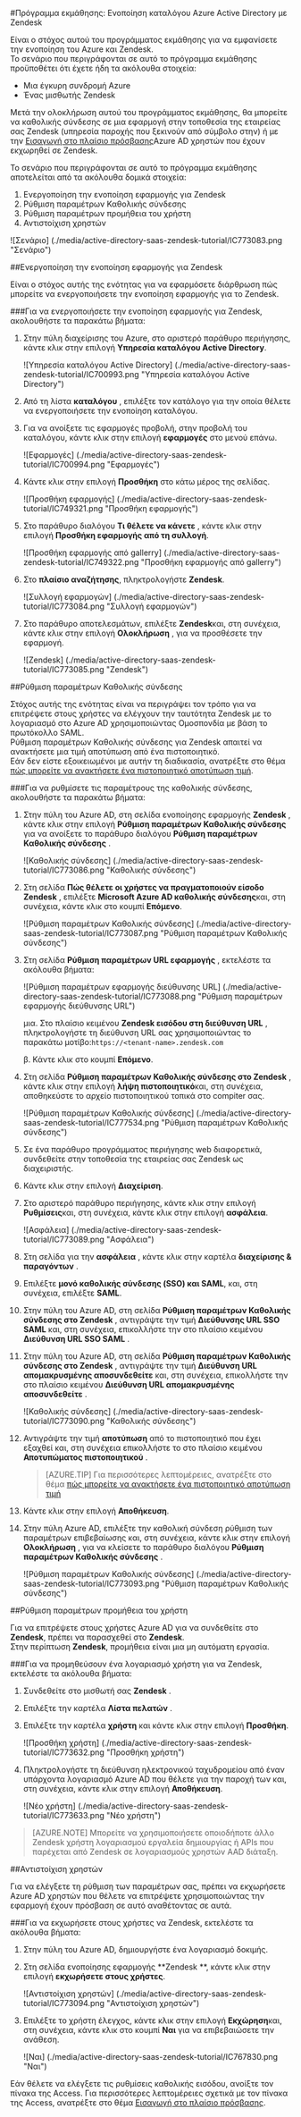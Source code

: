 <properties 
    pageTitle="Πρόγραμμα εκμάθησης: Ενοποίηση καταλόγου Azure Active Directory με Zendesk | Microsoft Azure" 
    description="Μάθετε πώς μπορείτε να χρησιμοποιήσετε Zendesk με Azure Active Directory για την ενεργοποίηση της καθολικής σύνδεσης, αυτοματοποιημένη προμήθεια και άλλα!." 
    services="active-directory" 
    authors="jeevansd"  
    documentationCenter="na" 
    manager="femila"/>
<tags 
    ms.service="active-directory" 
    ms.devlang="na" 
    ms.topic="article" 
    ms.tgt_pltfrm="na" 
    ms.workload="identity" 
    ms.date="09/09/2016" 
    ms.author="jeedes" />

#<a name="tutorial-azure-active-directory-integration-with-zendesk"></a>Πρόγραμμα εκμάθησης: Ενοποίηση καταλόγου Azure Active Directory με Zendesk
  
Είναι ο στόχος αυτού του προγράμματος εκμάθησης για να εμφανίσετε την ενοποίηση του Azure και Zendesk.  
Το σενάριο που περιγράφονται σε αυτό το πρόγραμμα εκμάθησης προϋποθέτει ότι έχετε ήδη τα ακόλουθα στοιχεία:

-   Μια έγκυρη συνδρομή Azure
-   Ένας μισθωτής Zendesk
  
Μετά την ολοκλήρωση αυτού του προγράμματος εκμάθησης, θα μπορείτε να καθολικής σύνδεσης σε μια εφαρμογή στην τοποθεσία της εταιρείας σας Zendesk (υπηρεσία παροχής που ξεκινούν από σύμβολο στην) ή με την [Εισαγωγή στο πλαίσιο πρόσβασης](active-directory-saas-access-panel-introduction.md)Azure AD χρηστών που έχουν εκχωρηθεί σε Zendesk.
  
Το σενάριο που περιγράφονται σε αυτό το πρόγραμμα εκμάθησης αποτελείται από τα ακόλουθα δομικά στοιχεία:

1.  Ενεργοποίηση την ενοποίηση εφαρμογής για Zendesk
2.  Ρύθμιση παραμέτρων Καθολικής σύνδεσης
3.  Ρύθμιση παραμέτρων προμήθεια του χρήστη
4.  Αντιστοίχιση χρηστών

![Σενάριο] (./media/active-directory-saas-zendesk-tutorial/IC773083.png "Σενάριο")

##<a name="enabling-the-application-integration-for-zendesk"></a>Ενεργοποίηση την ενοποίηση εφαρμογής για Zendesk
  
Είναι ο στόχος αυτής της ενότητας για να εφαρμόσετε διάρθρωση πώς μπορείτε να ενεργοποιήσετε την ενοποίηση εφαρμογής για το Zendesk.

###<a name="to-enable-the-application-integration-for-zendesk-perform-the-following-steps"></a>Για να ενεργοποιήσετε την ενοποίηση εφαρμογής για Zendesk, ακολουθήστε τα παρακάτω βήματα:

1.  Στην πύλη διαχείρισης του Azure, στο αριστερό παράθυρο περιήγησης, κάντε κλικ στην επιλογή **Υπηρεσία καταλόγου Active Directory**.

    ![Υπηρεσία καταλόγου Active Directory] (./media/active-directory-saas-zendesk-tutorial/IC700993.png "Υπηρεσία καταλόγου Active Directory")

2.  Από τη λίστα **καταλόγου** , επιλέξτε τον κατάλογο για την οποία θέλετε να ενεργοποιήσετε την ενοποίηση καταλόγου.

3.  Για να ανοίξετε τις εφαρμογές προβολή, στην προβολή του καταλόγου, κάντε κλικ στην επιλογή **εφαρμογές** στο μενού επάνω.

    ![Εφαρμογές] (./media/active-directory-saas-zendesk-tutorial/IC700994.png "Εφαρμογές")

4.  Κάντε κλικ στην επιλογή **Προσθήκη** στο κάτω μέρος της σελίδας.

    ![Προσθήκη εφαρμογής] (./media/active-directory-saas-zendesk-tutorial/IC749321.png "Προσθήκη εφαρμογής")

5.  Στο παράθυρο διαλόγου **Τι θέλετε να κάνετε** , κάντε κλικ στην επιλογή **Προσθήκη εφαρμογής από τη συλλογή**.

    ![Προσθήκη εφαρμογής από gallerry] (./media/active-directory-saas-zendesk-tutorial/IC749322.png "Προσθήκη εφαρμογής από gallerry")

6.  Στο **πλαίσιο αναζήτησης**, πληκτρολογήστε **Zendesk**.

    ![Συλλογή εφαρμογών] (./media/active-directory-saas-zendesk-tutorial/IC773084.png "Συλλογή εφαρμογών")

7.  Στο παράθυρο αποτελεσμάτων, επιλέξτε **Zendesk**και, στη συνέχεια, κάντε κλικ στην επιλογή **Ολοκλήρωση** , για να προσθέσετε την εφαρμογή.

    ![Zendesk] (./media/active-directory-saas-zendesk-tutorial/IC773085.png "Zendesk")

##<a name="configuring-single-sign-on"></a>Ρύθμιση παραμέτρων Καθολικής σύνδεσης
  
Στόχος αυτής της ενότητας είναι να περιγράψει τον τρόπο για να επιτρέψετε στους χρήστες να ελέγχουν την ταυτότητα Zendesk με το λογαριασμό στο Azure AD χρησιμοποιώντας Ομοσπονδία με βάση το πρωτόκολλο SAML.  
Ρύθμιση παραμέτρων Καθολικής σύνδεσης για Zendesk απαιτεί να ανακτήσετε μια τιμή αποτύπωση από ένα πιστοποιητικό.  
Εάν δεν είστε εξοικειωμένοι με αυτήν τη διαδικασία, ανατρέξτε στο θέμα [πώς μπορείτε να ανακτήσετε ένα πιστοποιητικό αποτύπωση τιμή](http://youtu.be/YKQF266SAxI).

###<a name="to-configure-single-sign-on-perform-the-following-steps"></a>Για να ρυθμίσετε τις παραμέτρους της καθολικής σύνδεσης, ακολουθήστε τα παρακάτω βήματα:

1.  Στην πύλη του Azure AD, στη σελίδα ενοποίησης εφαρμογής **Zendesk** , κάντε κλικ στην επιλογή **Ρύθμιση παραμέτρων Καθολικής σύνδεσης** για να ανοίξετε το παράθυρο διαλόγου **Ρύθμιση παραμέτρων Καθολικής σύνδεσης** .

    ![Καθολικής σύνδεσης] (./media/active-directory-saas-zendesk-tutorial/IC773086.png "Καθολικής σύνδεσης")

2.  Στη σελίδα **Πώς θέλετε οι χρήστες να πραγματοποιούν είσοδο Zendesk** , επιλέξτε **Microsoft Azure AD καθολικής σύνδεσης**και, στη συνέχεια, κάντε κλικ στο κουμπί **Επόμενο**.

    ![Ρύθμιση παραμέτρων Καθολικής σύνδεσης] (./media/active-directory-saas-zendesk-tutorial/IC773087.png "Ρύθμιση παραμέτρων Καθολικής σύνδεσης")

3.  Στη σελίδα **Ρύθμιση παραμέτρων URL εφαρμογής** , εκτελέστε τα ακόλουθα βήματα:

    ![Ρύθμιση παραμέτρων εφαρμογής διεύθυνσης URL] (./media/active-directory-saas-zendesk-tutorial/IC773088.png "Ρύθμιση παραμέτρων εφαρμογής διεύθυνσης URL")
  
    μια. Στο πλαίσιο κειμένου **Zendesk εισόδου στη διεύθυνση URL** , πληκτρολογήστε τη διεύθυνση URL σας χρησιμοποιώντας το παρακάτω μοτίβο:`https://<tenant-name>.zendesk.com`

    β. Κάντε κλικ στο κουμπί **Επόμενο**.



4.  Στη σελίδα **Ρύθμιση παραμέτρων Καθολικής σύνδεσης στο Zendesk** , κάντε κλικ στην επιλογή **λήψη πιστοποιητικό**και, στη συνέχεια, αποθηκεύστε το αρχείο πιστοποιητικού τοπικά στο compiter σας.

    ![Ρύθμιση παραμέτρων Καθολικής σύνδεσης] (./media/active-directory-saas-zendesk-tutorial/IC777534.png "Ρύθμιση παραμέτρων Καθολικής σύνδεσης")

5.  Σε ένα παράθυρο προγράμματος περιήγησης web διαφορετικά, συνδεθείτε στην τοποθεσία της εταιρείας σας Zendesk ως διαχειριστής.

6.  Κάντε κλικ στην επιλογή **Διαχείριση**.

7.  Στο αριστερό παράθυρο περιήγησης, κάντε κλικ στην επιλογή **Ρυθμίσεις**και, στη συνέχεια, κάντε κλικ στην επιλογή **ασφάλεια**.

    ![Ασφάλεια] (./media/active-directory-saas-zendesk-tutorial/IC773089.png "Ασφάλεια")

8.  Στη σελίδα για την **ασφάλεια** , κάντε κλικ στην καρτέλα **διαχείρισης & παραγόντων** .

9.  Επιλέξτε **μονό καθολικής σύνδεσης (SSO) και SAML**, και, στη συνέχεια, επιλέξτε **SAML**.

10. Στην πύλη του Azure AD, στη σελίδα **Ρύθμιση παραμέτρων Καθολικής σύνδεσης στο Zendesk** , αντιγράψτε την τιμή **Διεύθυνσης URL SSO SAML** και, στη συνέχεια, επικολλήστε την στο πλαίσιο κειμένου **Διεύθυνση URL SSO SAML** .

11. Στην πύλη του Azure AD, στη σελίδα **Ρύθμιση παραμέτρων Καθολικής σύνδεσης στο Zendesk** , αντιγράψτε την τιμή **Διεύθυνση URL απομακρυσμένης αποσυνδεθείτε** και, στη συνέχεια, επικολλήστε την στο πλαίσιο κειμένου **Διεύθυνση URL απομακρυσμένης αποσυνδεθείτε** .

    ![Καθολικής σύνδεσης] (./media/active-directory-saas-zendesk-tutorial/IC773090.png "Καθολικής σύνδεσης")

12. Αντιγράψτε την τιμή **αποτύπωση** από το πιστοποιητικό που έχει εξαχθεί και, στη συνέχεια επικολλήστε το στο πλαίσιο κειμένου **Αποτυπώματος πιστοποιητικού** .

    >[AZURE.TIP] Για περισσότερες λεπτομέρειες, ανατρέξτε στο θέμα [πώς μπορείτε να ανακτήσετε ένα πιστοποιητικό αποτύπωση τιμή](http://youtu.be/YKQF266SAxI)

13. Κάντε κλικ στην επιλογή **Αποθήκευση**.

14. Στην πύλη Azure AD, επιλέξτε την καθολική σύνδεση ρύθμιση των παραμέτρων επιβεβαίωσης και, στη συνέχεια, κάντε κλικ στην επιλογή **Ολοκλήρωση** , για να κλείσετε το παράθυρο διαλόγου **Ρύθμιση παραμέτρων Καθολικής σύνδεσης** .

    ![Ρύθμιση παραμέτρων Καθολικής σύνδεσης] (./media/active-directory-saas-zendesk-tutorial/IC773093.png "Ρύθμιση παραμέτρων Καθολικής σύνδεσης")

##<a name="configuring-user-provisioning"></a>Ρύθμιση παραμέτρων προμήθεια του χρήστη
  
Για να επιτρέψετε στους χρήστες Azure AD για να συνδεθείτε στο **Zendesk**, πρέπει να παρασχεθεί στο **Zendesk**.  
Στην περίπτωση **Zendesk**, προμήθεια είναι μια μη αυτόματη εργασία.

###<a name="to-provision-a-user-account-to-zendesk-perform-the-following-steps"></a>Για να προμηθεύσουν ένα λογαριασμό χρήστη για να Zendesk, εκτελέστε τα ακόλουθα βήματα:

1.  Συνδεθείτε στο μισθωτή σας **Zendesk** .

2.  Επιλέξτε την καρτέλα **Λίστα πελατών** .

3.  Επιλέξτε την καρτέλα **χρήστη** και κάντε κλικ στην επιλογή **Προσθήκη**.

    ![Προσθήκη χρήστη] (./media/active-directory-saas-zendesk-tutorial/IC773632.png "Προσθήκη χρήστη")

4.  Πληκτρολογήστε τη διεύθυνση ηλεκτρονικού ταχυδρομείου από έναν υπάρχοντα λογαριασμό Azure AD που θέλετε για την παροχή των και, στη συνέχεια, κάντε κλικ στην επιλογή **Αποθήκευση**.

    ![Νέο χρήστη] (./media/active-directory-saas-zendesk-tutorial/IC773633.png "Νέο χρήστη")

>[AZURE.NOTE] Μπορείτε να χρησιμοποιήσετε οποιοδήποτε άλλο Zendesk χρήστη λογαριασμού εργαλεία δημιουργίας ή APIs που παρέχεται από Zendesk σε λογαριασμούς χρηστών AAD διάταξη.

##<a name="assigning-users"></a>Αντιστοίχιση χρηστών
  
Για να ελέγξετε τη ρύθμιση των παραμέτρων σας, πρέπει να εκχωρήσετε Azure AD χρηστών που θέλετε να επιτρέψετε χρησιμοποιώντας την εφαρμογή έχουν πρόσβαση σε αυτό αναθέτοντας σε αυτά.

###<a name="to-assign-users-to-zendesk-perform-the-following-steps"></a>Για να εκχωρήσετε στους χρήστες να Zendesk, εκτελέστε τα ακόλουθα βήματα:

1.  Στην πύλη του Azure AD, δημιουργήστε ένα λογαριασμό δοκιμής.

2.  Στη σελίδα ενοποίησης εφαρμογής **Zendesk **, κάντε κλικ στην επιλογή **εκχωρήσετε στους χρήστες**.

    ![Αντιστοίχιση χρηστών] (./media/active-directory-saas-zendesk-tutorial/IC773094.png "Αντιστοίχιση χρηστών")

3.  Επιλέξτε το χρήστη έλεγχος, κάντε κλικ στην επιλογή **Εκχώρηση**και, στη συνέχεια, κάντε κλικ στο κουμπί **Ναι** για να επιβεβαιώσετε την ανάθεση.

    ![Ναι] (./media/active-directory-saas-zendesk-tutorial/IC767830.png "Ναι")
  
Εάν θέλετε να ελέγξετε τις ρυθμίσεις καθολικής εισόδου, ανοίξτε τον πίνακα της Access. Για περισσότερες λεπτομέρειες σχετικά με τον πίνακα της Access, ανατρέξτε στο θέμα [Εισαγωγή στο πλαίσιο πρόσβασης](active-directory-saas-access-panel-introduction.md).
